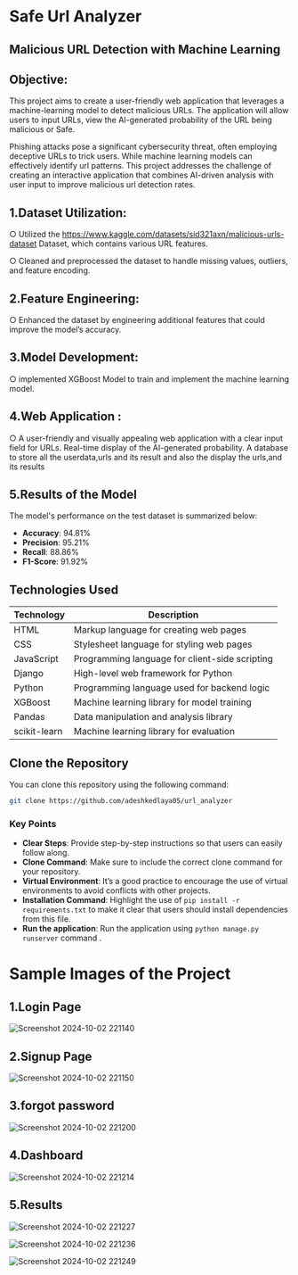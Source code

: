 # Safe Url Analyzer
## Malicious URL Detection with Machine Learning

## Objective:
This project aims to create a user-friendly web application that leverages a machine-learning model to detect malicious URLs. 
The application will allow users to input URLs, view the AI-generated probability of the URL being malicious or Safe. 

Phishing attacks pose a significant cybersecurity threat, often employing deceptive URLs to trick users. 
While machine learning models can effectively identify url patterns. 
This project addresses the challenge of creating an interactive application that combines AI-driven analysis with user input to improve malicious url detection rates.

## 1.Dataset Utilization:
○ Utilized the   https://www.kaggle.com/datasets/sid321axn/malicious-urls-dataset  Dataset, which contains various URL features.

○ Cleaned and preprocessed the dataset to handle missing values, outliers, and feature encoding.

## 2.Feature Engineering:
○ Enhanced the dataset by engineering additional features that could improve the model’s accuracy. 

## 3.Model Development:
○ implemented XGBoost Model to train and implement the machine learning model.

## 4.Web Application :
○ A user-friendly and visually appealing web application with a clear input field for URLs.
Real-time display of the AI-generated probability. A database to store all the userdata,urls and its result and also the display the urls,and its results

## 5.Results of the Model
The model's performance on the test dataset is summarized below:

- **Accuracy**: 94.81%
- **Precision**: 95.21%
- **Recall**: 88.86%
- **F1-Score**: 91.92%

 ## Technologies Used

| Technology         | Description                                   |
|--------------------|-----------------------------------------------|
| HTML               | Markup language for creating web pages       |
| CSS                | Stylesheet language for styling web pages     |
| JavaScript         | Programming language for client-side scripting|
| Django             | High-level web framework for Python           |
| Python             | Programming language used for backend logic   |
| XGBoost            | Machine learning library for model training   |
| Pandas             | Data manipulation and analysis library        |
| scikit-learn       | Machine learning library for evaluation       |

## Clone the Repository

You can clone this repository using the following command:

```bash
git clone https://github.com/adeshkedlaya05/url_analyzer
```


### Key Points

- **Clear Steps**: Provide step-by-step instructions so that users can easily follow along.
- **Clone Command**: Make sure to include the correct clone command for your repository.
- **Virtual Environment**: It’s a good practice to encourage the use of virtual environments to avoid conflicts with other projects.
- **Installation Command**: Highlight the use of `pip install -r requirements.txt` to make it clear that users should install dependencies from this file.
- **Run the application**: Run the application using `python manage.py runserver` command .



# Sample Images of the Project
## 1.Login Page
![Screenshot 2024-10-02 221140](https://github.com/user-attachments/assets/073f4dd4-f20f-41de-b281-6dd92c71ed87)

## 2.Signup Page
![Screenshot 2024-10-02 221150](https://github.com/user-attachments/assets/b87378fa-9913-4728-b99b-24b9656333f2)

## 3.forgot password
![Screenshot 2024-10-02 221200](https://github.com/user-attachments/assets/056159d7-365a-4e90-887f-b35f963638f8)

## 4.Dashboard
![Screenshot 2024-10-02 221214](https://github.com/user-attachments/assets/f213fdde-9ddb-4439-a656-094064b69d46)

## 5.Results
![Screenshot 2024-10-02 221227](https://github.com/user-attachments/assets/c5050378-c2cb-41e2-b007-386ac363758b) 


![Screenshot 2024-10-02 221236](https://github.com/user-attachments/assets/a5a39895-b307-4893-8bc3-f6cf2ebeec4f)


![Screenshot 2024-10-02 221249](https://github.com/user-attachments/assets/08397702-614a-4634-989c-0de944694634)









